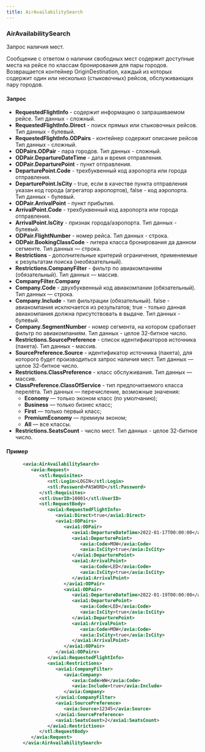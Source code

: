 ```yaml
---
title: AirAvailabilitySearch
---
```


### AirAvailabilitySearch

Запрос наличия мест.

Сообщение с ответом о наличии свободных мест содержит доступные места на рейсе по классам бронирования для пары городов. Возвращается контейнер OriginDestination, каждый из которых содержит один или несколько (стыковочных) рейсов, обслуживающих пару городов.

#### Запрос
- **RequestedFlightInfo** - содержит информацию о запрашиваемом рейсе. Тип данных - сложный.
- **RequestedFlightInfo.Direct** - поиск прямых или стыковочных рейсов. Тип данных - булевый.
- **RequestedFlightInfo.ODPairs** - контейнер содержит описание рейсов Тип данных - сложный.
- **ODPairs.ODPair** - пара городов. Тип данных - сложный.
- **ODPair.DepartureDateTime** - дата и время отправления. 
- **ODPair.DeparturePoint** - пункт отправления.
- **DeparturePoint.Code** - трехбуквенный код аэропорта или города отправления. 
- **DeparturePoint.IsCity** -  true, если в качестве пункта отправления указан код города (агрегатор аэропортов), false - код аэропорта. Тип данных - булевый.
- **ODPair.ArrivalPoint** - пункт прибытия.
- **ArrivalPoint.Code** - трехбуквенный код аэропорта или города отправления. 
- **ArrivalPoint.IsCity** - признак города/аэропорта. Тип данных - булевый.
- **ODPair.FlightNumber** - номер рейса. Тип данных - строка.
- **ODPair.BookingClassCode** - литера класса бронирования да данном сегменте. Тип данных — строка.
- **Restrictions** - дополнительные критерий ограничения, применяемые к результатам поиска (необязательный).
- **Restrictions.CompanyFilter** - фильтр по авиакомпаниям (обязательный). Тип данных — массив.
- **CompanyFilter.Company**
- **Company.Code** - двухбуквенный код авиакомпании (обязательный). Тип данных — строка.
- **Company.Include** - тип фильтрации (обязательный). false - авиакомпания исключается из результатов; true - только данная авиакомпания должна присутствовать в выдаче. Тип данных - булевый.
- **Company.SegmentNumber** - номер сегмента, на котором сработает фильтр по авиакомпаниям. Тип данных - целое 32-битное число.
- **Restrictions.SourcePreference** - список идентификаторов источника (пакета). Тип данных - массив.
- **SourcePreference.Source** - идентификатор источника (пакета), для которого будет производиться запрос наличия мест. Тип данных — целое 32-битное число.
- **Restrictions.ClassPreference** - класс обслуживания. Тип данных — массив.
- **ClassPreference.ClassOfService** - тип предпочитаемого класса перелёта. Тип данных — перечисление, возможные значения:
    -   **Economy** — только эконом класс (по умолчанию);
    -   **Business** — только бизнес класс;
    -   **First** — только первый класс;
    -   **PremiumEconomy** — премиум эконом;
    -   **All** — все классы.
- **Restrictions.SeatsCount** - число мест. Тип данных - целое 32-битное число.

#### Пример
```xml
      <avia:AirAvailabilitySearch>
         <avia:Request>
            <stl:Requisites>
               <stl:Login>LOGIN</stl:Login>
               <stl:Password>PASWORD</stl:Password>
            </stl:Requisites>
            <stl:UserID>10001</stl:UserID>
            <stl:RequestBody>
               <avia1:RequestedFlightInfo>
                  <avia1:Direct>true</avia1:Direct>
                  <avia1:ODPairs>
                     <avia1:ODPair>
                        <avia1:DepartureDateTime>2022-01-17T00:00:00</avia1:DepartureDateTime>
                        <avia1:DeparturePoint>
                           <avia:Code>MOW</avia:Code>
                           <avia:IsCity>true</avia:IsCity>
                        </avia1:DeparturePoint>
                        <avia1:ArrivalPoint>
                           <avia:Code>LED</avia:Code>
                           <avia:IsCity>true</avia:IsCity>
                        </avia1:ArrivalPoint>
                     </avia1:ODPair>
                     <avia1:ODPair>
                        <avia1:DepartureDateTime>2022-01-19T00:00:00</avia1:DepartureDateTime>
                        <avia1:DeparturePoint>
                           <avia:Code>LED</avia:Code>
                           <avia:IsCity>true</avia:IsCity>
                        </avia1:DeparturePoint>
                        <avia1:ArrivalPoint>
                           <avia:Code>MOW</avia:Code>
                           <avia:IsCity>true</avia:IsCity>
                        </avia1:ArrivalPoint>
                     </avia1:ODPair>
                  </avia1:ODPairs>
               </avia1:RequestedFlightInfo>
               <avia1:Restrictions>
                  <avia1:CompanyFilter>
                     <avia:Company>
                        <avia:Code>WW</avia:Code>
                        <avia:Include>true</avia:Include>
                     </avia:Company>
                  </avia1:CompanyFilter>
                  <avia1:SourcePreference>
                     <avia:Source>12345</avia:Source>
                  </avia1:SourcePreference>
                  <avia1:SeatsCount>2</avia1:SeatsCount>
               </avia1:Restrictions>
            </stl:RequestBody>
         </avia:Request>
      </avia:AirAvailabilitySearch>
```